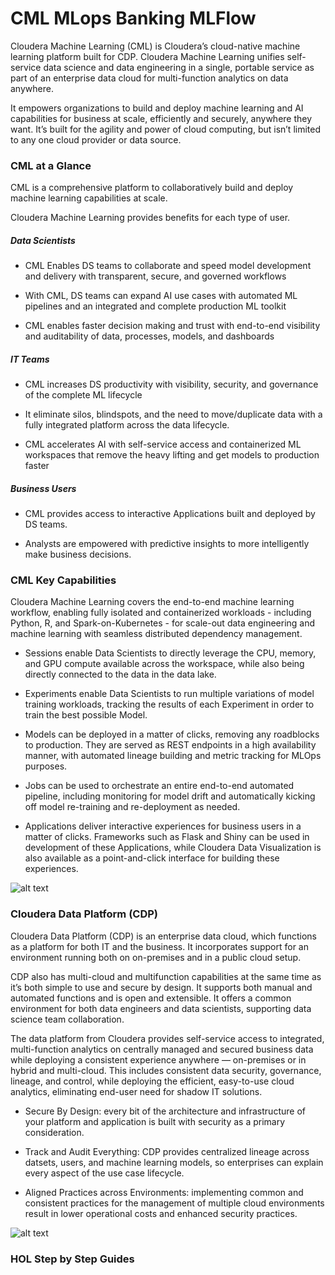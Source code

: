 # CML MLops Banking MLFlow

Cloudera Machine Learning (CML) is Cloudera’s cloud-native machine learning platform built for CDP. Cloudera Machine Learning unifies self-service data science and data engineering in a single, portable service as part of an enterprise data cloud for multi-function analytics on data anywhere.

It empowers organizations to build and deploy machine learning and AI capabilities for business at scale, efficiently and securely, anywhere they want. It’s built for the agility and power of cloud computing, but isn’t limited to any one cloud provider or data source.


### CML at a Glance

CML is a comprehensive platform to collaboratively build and deploy machine learning capabilities at scale.

Cloudera Machine Learning provides benefits for each type of user.

##### Data Scientists

* CML Enables DS teams to collaborate and speed model development and delivery with transparent, secure, and governed workflows

* With CML, DS teams can expand AI use cases with automated ML pipelines and an integrated and complete production ML toolkit

* CML enables faster decision making and trust with end-to-end visibility and auditability of data, processes, models, and dashboards

##### IT Teams

* CML increases DS productivity with visibility, security, and governance of the complete ML lifecycle

* It eliminate silos, blindspots, and the need to move/duplicate data with a fully integrated platform across the data lifecycle.

* CML accelerates AI with self-service access and containerized ML workspaces that remove the heavy lifting and get models to production faster

##### Business Users

* CML provides access to interactive Applications built and deployed by DS teams.

* Analysts are empowered with predictive insights to more intelligently make business decisions.


### CML Key Capabilities

Cloudera Machine Learning covers the end-to-end machine learning workflow, enabling fully isolated and containerized workloads - including Python, R, and Spark-on-Kubernetes - for scale-out data engineering and machine learning with seamless distributed dependency management.

* Sessions enable Data Scientists to directly leverage the CPU, memory, and GPU compute available across the workspace, while also being directly connected to the data in the data lake.

* Experiments enable Data Scientists to run multiple variations of model training workloads, tracking the results of each Experiment in order to train the best possible Model.

* Models can be deployed in a matter of clicks, removing any roadblocks to production. They are served as REST endpoints in a high availability manner, with automated lineage building and metric tracking for MLOps purposes.

* Jobs can be used to orchestrate an entire end-to-end automated pipeline, including monitoring for model drift and automatically kicking off model re-training and re-deployment as needed.

* Applications deliver interactive experiences for business users in a matter of clicks. Frameworks such as Flask and Shiny can be used in development of these Applications, while Cloudera Data Visualization is also available as a point-and-click interface for building these experiences.

![alt text](img/cmlarch.png)


### Cloudera Data Platform (CDP)

Cloudera Data Platform (CDP) is an enterprise data cloud, which functions as a platform for both IT and the business. It incorporates support for an environment running both on on-premises and in a public cloud setup.

CDP also has multi-cloud and multifunction capabilities at the same time as it’s both simple to use and secure by design. It supports both manual and automated functions and is open and extensible. It offers a common environment for both data engineers and data scientists, supporting data science team collaboration.

The data platform from Cloudera provides self-service access to integrated, multi-function analytics on centrally managed and secured business data while deploying a consistent experience anywhere — on-premises or in hybrid and multi-cloud. This includes consistent data security, governance, lineage, and control, while deploying the efficient, easy-to-use cloud analytics, eliminating end-user need for shadow IT solutions.

* Secure By Design: every bit of the architecture and infrastructure of your platform and application is built with security as a primary consideration.

* Track and Audit Everything: CDP provides centralized lineage across datsets, users, and machine learning models, so enterprises can explain every aspect of the use case lifecycle.

* Aligned Practices across Environments: implementing common and consistent practices for the management of multiple cloud environments result in lower operational costs and enhanced security practices.

![alt text](img/cmlplatform.png)

### HOL Step by Step Guides
